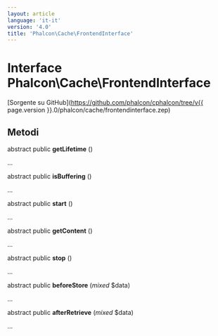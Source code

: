 ```yaml
---
layout: article
language: 'it-it'
version: '4.0'
title: 'Phalcon\Cache\FrontendInterface'
---
```

# Interface **Phalcon\Cache\FrontendInterface**

[Sorgente su GitHub](https://github.com/phalcon/cphalcon/tree/v{{ page.version }}.0/phalcon/cache/frontendinterface.zep)

## Metodi

abstract public **getLifetime** ()

...

abstract public **isBuffering** ()

...

abstract public **start** ()

...

abstract public **getContent** ()

...

abstract public **stop** ()

...

abstract public **beforeStore** (*mixed* $data)

...

abstract public **afterRetrieve** (*mixed* $data)

...